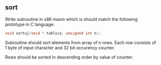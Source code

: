 ## sort

Write subroutine in x86 masm which is should match the following prototype in C language:

```c
void sortuj(void * tablica, unsigned int n);
```

Subroutine should sort elements from array of n rows.
Each row consists of 1 byte of input character and 32 bit occurency counter.

Rows should be sorted in descending order by value of counter.
